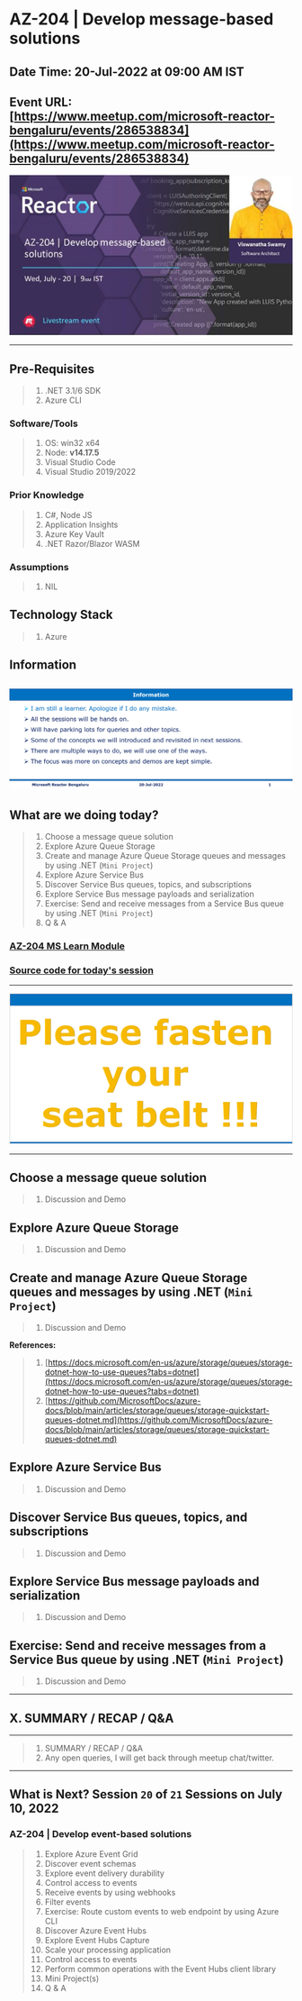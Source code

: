 # AZ-204 | Develop message-based solutions

## Date Time: 20-Jul-2022 at 09:00 AM IST

## Event URL: [https://www.meetup.com/microsoft-reactor-bengaluru/events/286538834](https://www.meetup.com/microsoft-reactor-bengaluru/events/286538834)

![Viswanatha Swamy P K |150x150](./Documentation/Images/ViswanathaSwamyPK.PNG)

---

## Pre-Requisites

> 1. .NET 3.1/6 SDK
> 1. Azure CLI

### Software/Tools

> 1. OS: win32 x64
> 1. Node: **v14.17.5**
> 1. Visual Studio Code
> 1. Visual Studio 2019/2022

### Prior Knowledge

> 1. C#, Node JS
> 1. Application Insights
> 1. Azure Key Vault
> 1. .NET Razor/Blazor WASM

### Assumptions

> 1. NIL

## Technology Stack

> 1. Azure

## Information

## ![Information | 100x100](./Documentation/Images/Information.PNG)

## What are we doing today?

> 1. Choose a message queue solution
> 1. Explore Azure Queue Storage
> 1. Create and manage Azure Queue Storage queues and messages by using .NET (`Mini Project`)
> 1. Explore Azure Service Bus
> 1. Discover Service Bus queues, topics, and subscriptions
> 1. Explore Service Bus message payloads and serialization
> 1. Exercise: Send and receive messages from a Service Bus queue by using .NET (`Mini Project`)
> 1. Q & A

### [AZ-204 MS Learn Module](https://aka.ms/AZ-204-Message-basedsolutions)

### [Source code for today's session](https://github.com/vishipayyallore/speaker-series-2022/tree/main/microsoft-reactor/S18_2022Jul06_AzureBlobStorage)

---

![Information | 100x100](./Documentation/Images/SeatBelt.PNG)

---

## Choose a message queue solution

> 1. Discussion and Demo

## Explore Azure Queue Storage

> 1. Discussion and Demo

## Create and manage Azure Queue Storage queues and messages by using .NET (`Mini Project`)

> 1. Discussion and Demo

**References:**
> 1. [https://docs.microsoft.com/en-us/azure/storage/queues/storage-dotnet-how-to-use-queues?tabs=dotnet](https://docs.microsoft.com/en-us/azure/storage/queues/storage-dotnet-how-to-use-queues?tabs=dotnet)
> 1. [https://github.com/MicrosoftDocs/azure-docs/blob/main/articles/storage/queues/storage-quickstart-queues-dotnet.md](https://github.com/MicrosoftDocs/azure-docs/blob/main/articles/storage/queues/storage-quickstart-queues-dotnet.md)

## Explore Azure Service Bus

> 1. Discussion and Demo

## Discover Service Bus queues, topics, and subscriptions

> 1. Discussion and Demo

## Explore Service Bus message payloads and serialization

> 1. Discussion and Demo

## Exercise: Send and receive messages from a Service Bus queue by using .NET (`Mini Project`)

> 1. Discussion and Demo

---

## X. SUMMARY / RECAP / Q&A

---

> 1. SUMMARY / RECAP / Q&A
> 2. Any open queries, I will get back through meetup chat/twitter.

---

## What is Next? Session `20` of `21` Sessions on July 10, 2022

### AZ-204 | Develop event-based solutions

> 1. Explore Azure Event Grid
> 1. Discover event schemas
> 1. Explore event delivery durability
> 1. Control access to events
> 1. Receive events by using webhooks
> 1. Filter events
> 1. Exercise: Route custom events to web endpoint by using Azure CLI
> 1. Discover Azure Event Hubs
> 1. Explore Event Hubs Capture
> 1. Scale your processing application
> 1. Control access to events
> 1. Perform common operations with the Event Hubs client library
> 1. Mini Project(s)
> 1. Q & A

